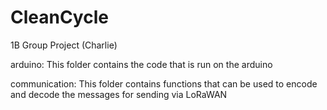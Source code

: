 # CleanCycle
1B Group Project (Charlie)

arduino:
    This folder contains the code that is run on the arduino

communication:
    This folder contains functions that can be used to encode and decode
    the messages for sending via LoRaWAN
